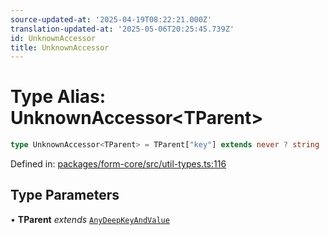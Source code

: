 ```yaml
---
source-updated-at: '2025-04-19T08:22:21.000Z'
translation-updated-at: '2025-05-06T20:25:45.739Z'
id: UnknownAccessor
title: UnknownAccessor
---
```


<!-- DO NOT EDIT: this page is autogenerated from the type comments -->

# Type Alias: UnknownAccessor\<TParent\>

```ts
type UnknownAccessor<TParent> = TParent["key"] extends never ? string : `${TParent["key"]}.${string}`;
```

Defined in: [packages/form-core/src/util-types.ts:116](https://github.com/TanStack/form/blob/main/packages/form-core/src/util-types.ts#L116)

## Type Parameters

• **TParent** *extends* [`AnyDeepKeyAndValue`](../interfaces/anydeepkeyandvalue.md)
